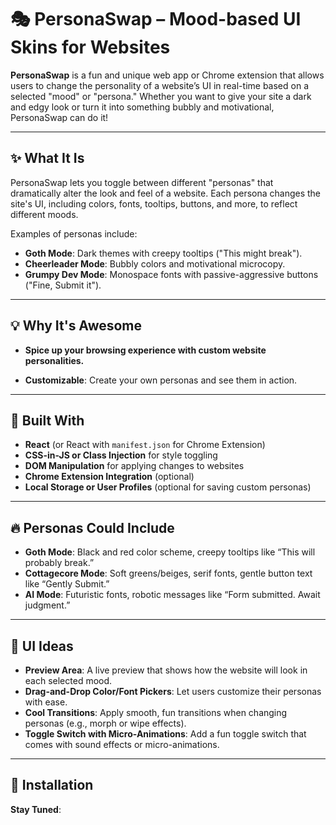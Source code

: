 # 🎭 PersonaSwap – Mood-based UI Skins for Websites

**PersonaSwap** is a fun and unique web app or Chrome extension that allows users to change the personality of a website’s UI in real-time based on a selected "mood" or "persona." Whether you want to give your site a dark and edgy look or turn it into something bubbly and motivational, PersonaSwap can do it!

---

## ✨ What It Is

PersonaSwap lets you toggle between different "personas" that dramatically alter the look and feel of a website. Each persona changes the site's UI, including colors, fonts, tooltips, buttons, and more, to reflect different moods.

Examples of personas include:

- **Goth Mode**: Dark themes with creepy tooltips ("This might break").
- **Cheerleader Mode**: Bubbly colors and motivational microcopy.
- **Grumpy Dev Mode**: Monospace fonts with passive-aggressive buttons ("Fine, Submit it").

---

## 💡 Why It's Awesome

- **Spice up your browsing experience with custom website personalities.**

- **Customizable**: Create your own personas and see them in action.

---

## 🔧 Built With

- **React** (or React with `manifest.json` for Chrome Extension)
- **CSS-in-JS or Class Injection** for style toggling
- **DOM Manipulation** for applying changes to websites
- **Chrome Extension Integration** (optional)
- **Local Storage or User Profiles** (optional for saving custom personas)

---

## 🔥 Personas Could Include

- **Goth Mode**: Black and red color scheme, creepy tooltips like “This will probably break.”
- **Cottagecore Mode**: Soft greens/beiges, serif fonts, gentle button text like “Gently Submit.”
- **AI Mode**: Futuristic fonts, robotic messages like “Form submitted. Await judgment.”

---

## 🎨 UI Ideas

- **Preview Area**: A live preview that shows how the website will look in each selected mood.
- **Drag-and-Drop Color/Font Pickers**: Let users customize their personas with ease.
- **Cool Transitions**: Apply smooth, fun transitions when changing personas (e.g., morph or wipe effects).
- **Toggle Switch with Micro-Animations**: Add a fun toggle switch that comes with sound effects or micro-animations.

---

## 🚀 Installation

**Stay Tuned**:
